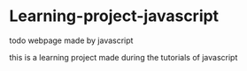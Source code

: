 # Learning-project-javascript
todo webpage made by javascript

this is a learning project made during the tutorials of javascript
